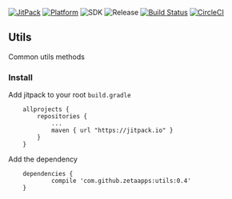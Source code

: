 [![JitPack](https://jitpack.io/v/zetaapps/utils.svg)](https://jitpack.io/#zetaapps/utils)
[![Platform](https://img.shields.io/badge/platform-android-green.svg)](http://developer.android.com/index.html)
![SDK](https://img.shields.io/badge/SDK-15%2B-green.svg)
![Release](https://img.shields.io/badge/release-0.4-green.svg)
[![Build Status](https://travis-ci.org/zetaapps/utils.svg?branch=master)](https://travis-ci.org/zetaapps/utils)
[![CircleCI](https://circleci.com/gh/zetaapps/utils.svg?style=svg)](https://circleci.com/gh/zetaapps/utils)

## Utils
Common utils methods 

### Install

Add jitpack to your root `build.gradle`
```
	allprojects {
		repositories {
			...
			maven { url "https://jitpack.io" }
		}
	}
```
	
Add the dependency
```
	dependencies {
	        compile 'com.github.zetaapps:utils:0.4'
	}
```
